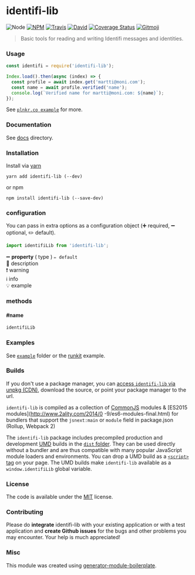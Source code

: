 # identifi-lib

![Node](https://img.shields.io/node/v/identifi-lib.svg?style=flat-square)
[![NPM](https://img.shields.io/npm/v/identifi-lib.svg?style=flat-square)](https://www.npmjs.com/package/identifi-lib)
[![Travis](https://img.shields.io/travis/mmalmi/identifi-lib/master.svg?style=flat-square)](https://travis-ci.org/mmalmi/identifi-lib)
[![David](https://img.shields.io/david/mmalmi/identifi-lib.svg?style=flat-square)](https://david-dm.org/mmalmi/identifi-lib)
[![Coverage Status](https://img.shields.io/coveralls/mmalmi/identifi-lib.svg?style=flat-square)](https://coveralls.io/github/mmalmi/identifi-lib)
[![Gitmoji](https://img.shields.io/badge/gitmoji-%20😜%20😍-FFDD67.svg?style=flat-square)](https://gitmoji.carloscuesta.me/)

> Basic tools for reading and writing Identifi messages and identities.

### Usage

```js
const identifi = require('identifi-lib');

Index.load().then(async (index) => {
  const profile = await index.get('martti@moni.com');
  const name = await profile.verified('name');
  console.log(`Verified name for martti@moni.com: ${name}`);
});
```

See [`plnkr.co example`](http://plnkr.co/edit/jA6oPo?p=preview) for more.


### Documentation

See [docs](https://rawgit.com/identifi/identifi-lib/master/docs/index.html) directory.

### Installation

Install via [yarn](https://github.com/yarnpkg/yarn)

	yarn add identifi-lib (--dev)

or npm

	npm install identifi-lib (--save-dev)


### configuration

You can pass in extra options as a configuration object (➕ required, ➖ optional, ✏️ default).

```js
import identifiLib from 'identifi-lib';

```

➖ **property** ( type ) ` ✏️ default `
<br/> 📝 description
<br/> ❗️ warning
<br/> ℹ️ info
<br/> 💡 example

### methods

#### #name

```js
identifiLib

```

### Examples

See [`example`](example/script.js) folder or the [runkit](https://runkit.com/mmalmi/identifi-lib) example.

### Builds

If you don't use a package manager, you can [access `identifi-lib` via unpkg (CDN)](https://unpkg.com/identifi-lib/), download the source, or point your package manager to the url.

`identifi-lib` is compiled as a collection of [CommonJS](http://webpack.github.io/docs/commonjs.html) modules & [ES2015 modules](http://www.2ality.com/2014/0
  -9/es6-modules-final.html) for bundlers that support the `jsnext:main` or `module` field in package.json (Rollup, Webpack 2)

The `identifi-lib` package includes precompiled production and development [UMD](https://github.com/umdjs/umd) builds in the [`dist` folder](https://unpkg.com/identifi-lib/dist/). They can be used directly without a bundler and are thus compatible with many popular JavaScript module loaders and environments. You can drop a UMD build as a [`<script>` tag](https://unpkg.com/identifi-lib) on your page. The UMD builds make `identifi-lib` available as a `window.identifiLib` global variable.

### License

The code is available under the [MIT](LICENSE) license.

### Contributing

Please do **integrate** identifi-lib with your existing application or with a test application and **create Github issues** for the bugs and other problems you may encounter. Your help is much appreciated!

### Misc

This module was created using [generator-module-boilerplate](https://github.com/duivvv/generator-module-boilerplate).
